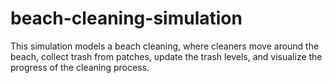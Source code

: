# beach-cleaning-simulation
This simulation models a beach cleaning, where cleaners move around the beach, collect trash from patches, update the trash levels, and visualize the progress of the cleaning process.
